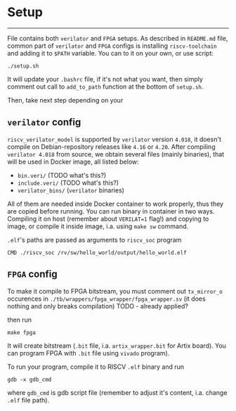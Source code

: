 # Setup
***
File contains both `verilator` and `FPGA` setups.
As described in `README.md` file, common part of `verilator` and `FPGA` configs is installing `riscv-toolchain` and adding it to `$PATH` variable.
You can to it on your own, or use script:
```
./setup.sh
```
It will update your `.bashrc` file, if it's not what you want, then simply comment out call to `add_to_path` function at the bottom of `setup.sh`.

Then, take next step depending on your 

## `verilator` config

`riscv_verilator_model` is supported by `verilator` version `4.018`, it doesn't compile on Debian-repository releases like `4.16` or `4.20`.
After compiling `verilator 4.018` from source, we obtain several files (mainly binaries), that will be used in Docker image, all listed below:
* `bin.veri/` (TODO what's this?)
* `include.veri/` (TODO what's this?)
* `verilator_bins/` (`verilator` binaries)

All of them are needed inside Docker container to work properly, thus they are copied before running.
You can run binary in container in two ways. Compiling it on host (remember about `VERILAT=1` flag!) and copying to image, or compile it inside image, i.a. using `make sw` command.

`.elf`'s paths are passed as arguments to `riscv_soc` program
```
CMD ./riscv_soc /rv/sw/hello_world/output/hello_world.elf
```

## `FPGA` config

To make it compile to FPGA bitstream, you must comment out `tx_mirror_o` occurences in `./tb/wrappers/fpga_wrapper/fpga_wrapper.sv` (it does nothing and only breaks compilation)
TODO - already applied?

then run
```
make fpga
```
It will create bitstream (`.bit` file, i.a. `artix_wrapper.bit` for Artix board). You can program FPGA with `.bit` file using `vivado` program).

To run your program, compile it to RISCV `.elf` binary and run
```
gdb -x gdb_cmd
```
where `gdb_cmd` is gdb script file (remember to adjust it's content, i.a. change `.elf` file path).

